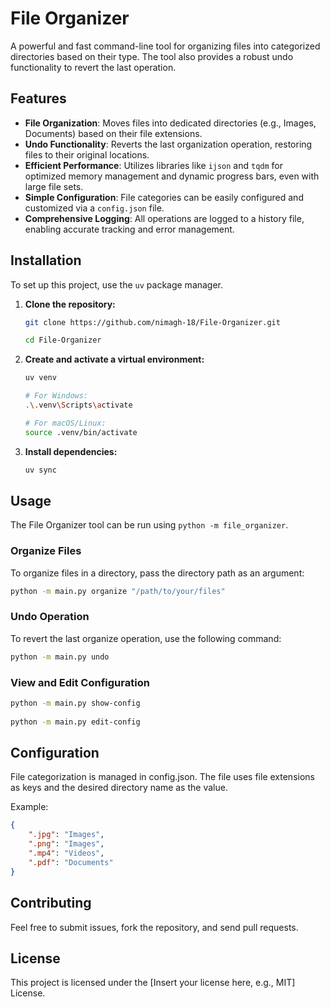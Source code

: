 # File Organizer

A powerful and fast command-line tool for organizing files into categorized directories based on their type. The tool also provides a robust undo functionality to revert the last operation.

## Features

* **File Organization**: Moves files into dedicated directories (e.g., Images, Documents) based on their file extensions.
* **Undo Functionality**: Reverts the last organization operation, restoring files to their original locations.
* **Efficient Performance**: Utilizes libraries like `ijson` and `tqdm` for optimized memory management and dynamic progress bars, even with large file sets.
* **Simple Configuration**: File categories can be easily configured and customized via a `config.json` file.
* **Comprehensive Logging**: All operations are logged to a history file, enabling accurate tracking and error management.

## Installation

To set up this project, use the `uv` package manager.

1.  **Clone the repository:**
    ```bash
    git clone https://github.com/nimagh-18/File-Organizer.git

    cd File-Organizer
    ```

2.  **Create and activate a virtual environment:**
    ```bash
    uv venv

    # For Windows:
    .\.venv\Scripts\activate
    
    # For macOS/Linux:
    source .venv/bin/activate
    ```

3.  **Install dependencies:**
    ```bash
    uv sync
    ```

## Usage

The File Organizer tool can be run using `python -m file_organizer`.

### Organize Files

To organize files in a directory, pass the directory path as an argument:

```bash
python -m main.py organize "/path/to/your/files"
```

### Undo Operation

To revert the last organize operation, use the following command:

```bash
python -m main.py undo
```

### View and Edit Configuration

```bash
python -m main.py show-config
    
python -m main.py edit-config
```    

## Configuration

File categorization is managed in config.json. The file uses file extensions as keys and the desired directory name as the value.

Example:

```JSON
{      
    ".jpg": "Images",
    ".png": "Images", 
    ".mp4": "Videos",  
    ".pdf": "Documents"
}
```

## Contributing

Feel free to submit issues, fork the repository, and send pull requests.

## License

This project is licensed under the \[Insert your license here, e.g., MIT\] License.